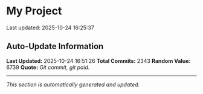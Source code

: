 # My Project


Last updated: 2025-10-24 16:25:37














































































































































































































































































































































































































































































































































































































































































































































































































































































































































































































































































































































































































































































































































































































































































































































































































































































































































































































































































































































































































































































































































































































































































































































































































































































































































































































































































































































































































































## Auto-Update Information

**Last Updated:** 2025-10-24 16:51:26
**Total Commits:** 2343
**Random Value:** 6739
**Quote:** _Git commit, git paid._

---
_This section is automatically generated and updated._